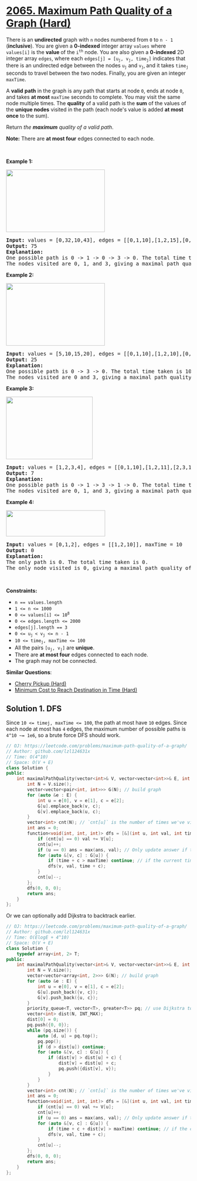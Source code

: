 # [2065. Maximum Path Quality of a Graph (Hard)](https://leetcode.com/problems/maximum-path-quality-of-a-graph/)

<p>There is an <strong>undirected</strong> graph with <code>n</code> nodes numbered from <code>0</code> to <code>n - 1</code> (<strong>inclusive</strong>). You are given a <strong>0-indexed</strong> integer array <code>values</code> where <code>values[i]</code> is the <strong>value </strong>of the <code>i<sup>th</sup></code> node. You are also given a <strong>0-indexed</strong> 2D integer array <code>edges</code>, where each <code>edges[j] = [u<sub>j</sub>, v<sub>j</sub>, time<sub>j</sub>]</code> indicates that there is an undirected edge between the nodes <code>u<sub>j</sub></code> and <code>v<sub>j</sub></code>,<sub> </sub>and it takes <code>time<sub>j</sub></code> seconds to travel between the two nodes. Finally, you are given an integer <code>maxTime</code>.</p>

<p>A <strong>valid</strong> <strong>path</strong> in the graph is any path that starts at node <code>0</code>, ends at node <code>0</code>, and takes <strong>at most</strong> <code>maxTime</code> seconds to complete. You may visit the same node multiple times. The <strong>quality</strong> of a valid path is the <strong>sum</strong> of the values of the <strong>unique nodes</strong> visited in the path (each node's value is added <strong>at most once</strong> to the sum).</p>

<p>Return <em>the <strong>maximum</strong> quality of a valid path</em>.</p>

<p><strong>Note:</strong> There are <strong>at most four</strong> edges connected to each node.</p>

<p>&nbsp;</p>
<p><strong>Example 1:</strong></p>
<img alt="" src="https://assets.leetcode.com/uploads/2021/10/19/ex1drawio.png" style="width: 269px; height: 170px;">
<pre><strong>Input:</strong> values = [0,32,10,43], edges = [[0,1,10],[1,2,15],[0,3,10]], maxTime = 49
<strong>Output:</strong> 75
<strong>Explanation:</strong>
One possible path is 0 -&gt; 1 -&gt; 0 -&gt; 3 -&gt; 0. The total time taken is 10 + 10 + 10 + 10 = 40 &lt;= 49.
The nodes visited are 0, 1, and 3, giving a maximal path quality of 0 + 32 + 43 = 75.
</pre>

<p><strong>Example 2:</strong></p>
<img alt="" src="https://assets.leetcode.com/uploads/2021/10/19/ex2drawio.png" style="width: 269px; height: 170px;">
<pre><strong>Input:</strong> values = [5,10,15,20], edges = [[0,1,10],[1,2,10],[0,3,10]], maxTime = 30
<strong>Output:</strong> 25
<strong>Explanation:</strong>
One possible path is 0 -&gt; 3 -&gt; 0. The total time taken is 10 + 10 = 20 &lt;= 30.
The nodes visited are 0 and 3, giving a maximal path quality of 5 + 20 = 25.
</pre>

<p><strong>Example 3:</strong></p>
<img alt="" src="https://assets.leetcode.com/uploads/2021/10/19/ex31drawio.png" style="width: 236px; height: 170px;">
<pre><strong>Input:</strong> values = [1,2,3,4], edges = [[0,1,10],[1,2,11],[2,3,12],[1,3,13]], maxTime = 50
<strong>Output:</strong> 7
<strong>Explanation:</strong>
One possible path is 0 -&gt; 1 -&gt; 3 -&gt; 1 -&gt; 0. The total time taken is 10 + 13 + 13 + 10 = 46 &lt;= 50.
The nodes visited are 0, 1, and 3, giving a maximal path quality of 1 + 2 + 4 = 7.</pre>

<p><strong>Example 4:</strong></p>

<p><strong><img alt="" src="https://assets.leetcode.com/uploads/2021/10/21/ex4drawio.png" style="width: 270px; height: 71px;"></strong></p>

<pre><strong>Input:</strong> values = [0,1,2], edges = [[1,2,10]], maxTime = 10
<strong>Output:</strong> 0
<strong>Explanation:</strong> 
The only path is 0. The total time taken is 0.
The only node visited is 0, giving a maximal path quality of 0.
</pre>

<p>&nbsp;</p>
<p><strong>Constraints:</strong></p>

<ul>
	<li><code>n == values.length</code></li>
	<li><code>1 &lt;= n &lt;= 1000</code></li>
	<li><code>0 &lt;= values[i] &lt;= 10<sup>8</sup></code></li>
	<li><code>0 &lt;= edges.length &lt;= 2000</code></li>
	<li><code>edges[j].length == 3 </code></li>
	<li><code>0 &lt;= u<sub>j </sub>&lt; v<sub>j</sub> &lt;= n - 1</code></li>
	<li><code>10 &lt;= time<sub>j</sub>, maxTime &lt;= 100</code></li>
	<li>All the pairs <code>[u<sub>j</sub>, v<sub>j</sub>]</code> are <strong>unique</strong>.</li>
	<li>There are <strong>at most four</strong> edges connected to each node.</li>
	<li>The graph may not be connected.</li>
</ul>


**Similar Questions**:
* [Cherry Pickup (Hard)](https://leetcode.com/problems/cherry-pickup/)
* [Minimum Cost to Reach Destination in Time (Hard)](https://leetcode.com/problems/minimum-cost-to-reach-destination-in-time/)

## Solution 1. DFS

Since `10 <= timej, maxTime <= 100`, the path at most have `10` edges. Since each node at most has `4` edges, the maximum number of possible paths is `4^10 ~= 1e6`, so a brute force DFS should work.

```cpp
// OJ: https://leetcode.com/problems/maximum-path-quality-of-a-graph/
// Author: github.com/lzl124631x
// Time: O(4^10)
// Space: O(V + E)
class Solution {
public:
    int maximalPathQuality(vector<int>& V, vector<vector<int>>& E, int maxTime) {
        int N = V.size();
        vector<vector<pair<int, int>>> G(N); // build graph
        for (auto &e : E) {
            int u = e[0], v = e[1], c = e[2];
            G[u].emplace_back(v, c);
            G[v].emplace_back(u, c);
        }
        vector<int> cnt(N); // `cnt[u]` is the number of times we've visted node `u` in the current path
        int ans = 0;
        function<void(int, int, int)> dfs = [&](int u, int val, int time) {
            if (cnt[u] == 0) val += V[u];
            cnt[u]++;
            if (u == 0) ans = max(ans, val); // Only update answer if the current node is `0`.
            for (auto &[v, c] : G[u]) {
                if (time + c > maxTime) continue; // if the current time + the edge time + dist[u] is greater than maxTime, skip
                dfs(v, val, time + c);
            }
            cnt[u]--;
        };
        dfs(0, 0, 0);
        return ans;
    }
};
```

Or we can optionally add Dijkstra to backtrack earlier.

```cpp
// OJ: https://leetcode.com/problems/maximum-path-quality-of-a-graph/
// Author: github.com/lzl124631x
// Time: O(ElogE + 4^10)
// Space: O(V + E)
class Solution {
    typedef array<int, 2> T;
public:
    int maximalPathQuality(vector<int>& V, vector<vector<int>>& E, int maxTime) {
        int N = V.size();
        vector<vector<array<int, 2>>> G(N); // build graph
        for (auto &e : E) {
            int u = e[0], v = e[1], c = e[2];
            G[u].push_back({v, c});
            G[v].push_back({u, c});
        }
        priority_queue<T, vector<T>, greater<T>> pq; // use Dijkstra to find the shortest distance from node 0 to all other nodes.
        vector<int> dist(N, INT_MAX);
        dist[0] = 0;
        pq.push({0, 0});
        while (pq.size()) {
            auto [d, u] = pq.top();
            pq.pop();
            if (d > dist[u]) continue;
            for (auto &[v, c] : G[u]) {
                if (dist[v] > dist[u] + c) {
                    dist[v] = dist[u] + c;
                    pq.push({dist[v], v});
                }
            }
        }
        vector<int> cnt(N); // `cnt[u]` is the number of times we've visted node `u` in the current path
        int ans = 0;
        function<void(int, int, int)> dfs = [&](int u, int val, int time) {
            if (cnt[u] == 0) val += V[u];
            cnt[u]++;
            if (u == 0) ans = max(ans, val); // Only update answer if the current node is `0`.
            for (auto &[v, c] : G[u]) {
                if (time + c + dist[v] > maxTime) continue; // if the current time + the edge time + dist[u] is greater than maxTime, skip
                dfs(v, val, time + c);
            }
            cnt[u]--;
        };
        dfs(0, 0, 0);
        return ans;
    }
};
```